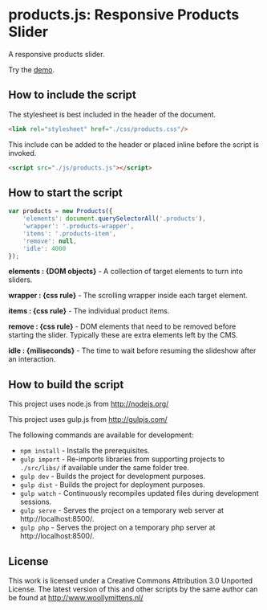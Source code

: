 # products.js: Responsive Products Slider

A responsive products slider.

Try the <a href="http://www.woollymittens.nl/default.php?url=useful-products">demo</a>.

## How to include the script

The stylesheet is best included in the header of the document.

```html
<link rel="stylesheet" href="./css/products.css"/>
```

This include can be added to the header or placed inline before the script is invoked.

```html
<script src="./js/products.js"></script>
```

## How to start the script

```javascript
var products = new Products({
	'elements': document.querySelectorAll('.products'),
	'wrapper': '.products-wrapper',
	'items': '.products-item',
	'remove': null,
	'idle': 4000
});
```

**elements : {DOM objects}** - A collection of target elements to turn into sliders.

**wrapper : {css rule}** - The scrolling wrapper inside each target element.

**items : {css rule}** - The individual product items.

**remove : {css rule}** - DOM elements that need to be removed before starting the slider. Typically these are extra elements left by the CMS.

**idle : {miliseconds}** - The time to wait before resuming the slideshow after an interaction.

## How to build the script

This project uses node.js from http://nodejs.org/

This project uses gulp.js from http://gulpjs.com/

The following commands are available for development:
+ `npm install` - Installs the prerequisites.
+ `gulp import` - Re-imports libraries from supporting projects to `./src/libs/` if available under the same folder tree.
+ `gulp dev` - Builds the project for development purposes.
+ `gulp dist` - Builds the project for deployment purposes.
+ `gulp watch` - Continuously recompiles updated files during development sessions.
+ `gulp serve` - Serves the project on a temporary web server at http://localhost:8500/.
+ `gulp php` - Serves the project on a temporary php server at http://localhost:8500/.

## License

This work is licensed under a Creative Commons Attribution 3.0 Unported License. The latest version of this and other scripts by the same author can be found at http://www.woollymittens.nl/
